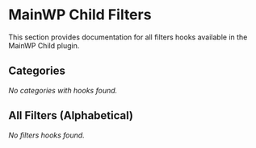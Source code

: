 # MainWP Child Filters

This section provides documentation for all filters hooks available in the MainWP Child plugin.

## Categories

*No categories with hooks found.*

## All Filters (Alphabetical)

*No filters hooks found.*
